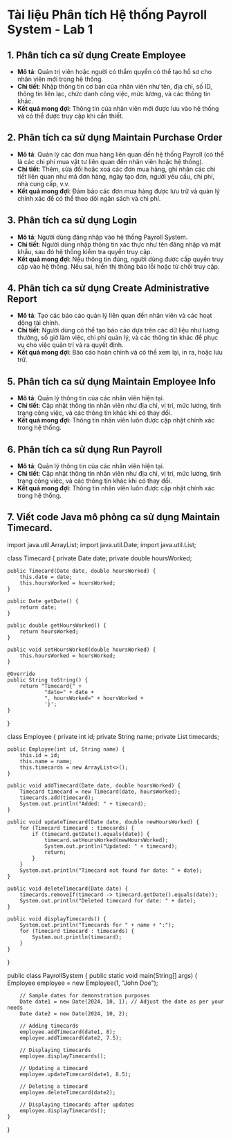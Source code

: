 # Tài liệu Phân tích Hệ thống Payroll System - Lab 1

## 1. Phân tích ca sử dụng Create Employee
- **Mô tả**: Quản trị viên hoặc người có thẩm quyền có thể tạo hồ sơ cho nhân viên mới trong hệ thống.
- **Chi tiết**: Nhập thông tin cơ bản của nhân viên như tên, địa chỉ, số ID, thông tin liên lạc, chức danh công việc, mức lương, và các thông tin khác.
- **Kết quả mong đợi**: Thông tin của nhân viên mới được lưu vào hệ thống và có thể được truy cập khi cần thiết.

## 2. Phân tích ca sử dụng Maintain Purchase Order
- **Mô tả**: Quản lý các đơn mua hàng liên quan đến hệ thống Payroll (có thể là các chi phí mua vật tư liên quan đến nhân viên hoặc hệ thống).
- **Chi tiết**: Thêm, sửa đổi hoặc xoá các đơn mua hàng, ghi nhận các chi tiết liên quan như mã đơn hàng, ngày tạo đơn, người yêu cầu, chi phí, nhà cung cấp, v.v.
- **Kết quả mong đợi**: Đảm bảo các đơn mua hàng được lưu trữ và quản lý chính xác để có thể theo dõi ngân sách và chi phí.

## 3. Phân tích ca sử dụng Login
- **Mô tả**: Người dùng đăng nhập vào hệ thống Payroll System.
- **Chi tiết**: Người dùng nhập thông tin xác thực như tên đăng nhập và mật khẩu, sau đó hệ thống kiểm tra quyền truy cập.
- **Kết quả mong đợi**: Nếu thông tin đúng, người dùng được cấp quyền truy cập vào hệ thống. Nếu sai, hiển thị thông báo lỗi hoặc từ chối truy cập.

## 4. Phân tích ca sử dụng Create Administrative Report
- **Mô tả**: Tạo các báo cáo quản lý liên quan đến nhân viên và các hoạt động tài chính.
- **Chi tiết**: Người dùng có thể tạo báo cáo dựa trên các dữ liệu như lương thưởng, số giờ làm việc, chi phí quản lý, và các thông tin khác để phục vụ cho việc quản trị và ra quyết định.
- **Kết quả mong đợi**: Báo cáo hoàn chỉnh và có thể xem lại, in ra, hoặc lưu trữ.

## 5. Phân tích ca sử dụng Maintain Employee Info
- **Mô tả**: Quản lý thông tin của các nhân viên hiện tại.
- **Chi tiết**: Cập nhật thông tin nhân viên như địa chỉ, vị trí, mức lương, tình trạng công việc, và các thông tin khác khi có thay đổi.
- **Kết quả mong đợi**: Thông tin nhân viên luôn được cập nhật chính xác trong hệ thống.

## 6. Phân tích ca sử dụng Run Payroll
- **Mô tả**: Quản lý thông tin của các nhân viên hiện tại.
- **Chi tiết**: Cập nhật thông tin nhân viên như địa chỉ, vị trí, mức lương, tình trạng công việc, và các thông tin khác khi có thay đổi.
- **Kết quả mong đợi**: Thông tin nhân viên luôn được cập nhật chính xác trong hệ thống.

## 7. Viết code Java mô phỏng ca sử dụng Maintain Timecard.

import java.util.ArrayList;
import java.util.Date;
import java.util.List;


class Timecard {
    private Date date;
    private double hoursWorked;

    public Timecard(Date date, double hoursWorked) {
        this.date = date;
        this.hoursWorked = hoursWorked;
    }

    public Date getDate() {
        return date;
    }

    public double getHoursWorked() {
        return hoursWorked;
    }

    public void setHoursWorked(double hoursWorked) {
        this.hoursWorked = hoursWorked;
    }

    @Override
    public String toString() {
        return "Timecard{" +
                "date=" + date +
                ", hoursWorked=" + hoursWorked +
                '}';
    }
}

class Employee {
    private int id;
    private String name;
    private List<Timecard> timecards;

    public Employee(int id, String name) {
        this.id = id;
        this.name = name;
        this.timecards = new ArrayList<>();
    }

    public void addTimecard(Date date, double hoursWorked) {
        Timecard timecard = new Timecard(date, hoursWorked);
        timecards.add(timecard);
        System.out.println("Added: " + timecard);
    }

    public void updateTimecard(Date date, double newHoursWorked) {
        for (Timecard timecard : timecards) {
            if (timecard.getDate().equals(date)) {
                timecard.setHoursWorked(newHoursWorked);
                System.out.println("Updated: " + timecard);
                return;
            }
        }
        System.out.println("Timecard not found for date: " + date);
    }

    public void deleteTimecard(Date date) {
        timecards.removeIf(timecard -> timecard.getDate().equals(date));
        System.out.println("Deleted timecard for date: " + date);
    }

    public void displayTimecards() {
        System.out.println("Timecards for " + name + ":");
        for (Timecard timecard : timecards) {
            System.out.println(timecard);
        }
    }
}

public class PayrollSystem {
    public static void main(String[] args) {
        Employee employee = new Employee(1, "John Doe");

        // Sample dates for demonstration purposes
        Date date1 = new Date(2024, 10, 1); // Adjust the date as per your needs
        Date date2 = new Date(2024, 10, 2);

        // Adding timecards
        employee.addTimecard(date1, 8);
        employee.addTimecard(date2, 7.5);

        // Displaying timecards
        employee.displayTimecards();

        // Updating a timecard
        employee.updateTimecard(date1, 8.5);

        // Deleting a timecard
        employee.deleteTimecard(date2);

        // Displaying timecards after updates
        employee.displayTimecards();
    }
}
